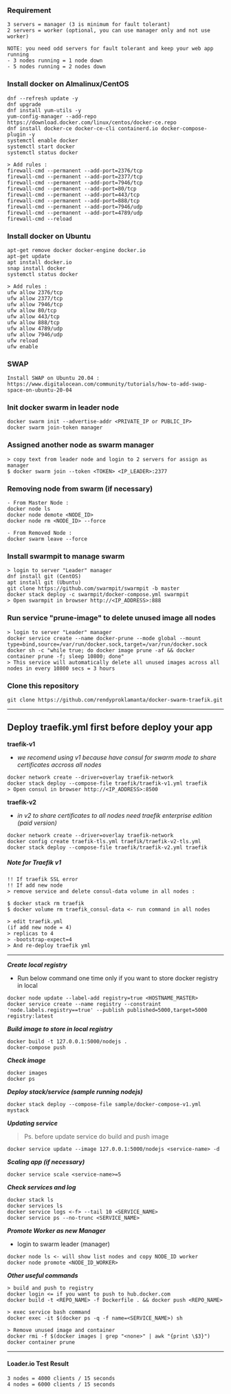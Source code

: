 ### Requirement

```
3 servers = manager (3 is minimum for fault tolerant)
2 servers = worker (optional, you can use manager only and not use worker)

NOTE: you need odd servers for fault tolerant and keep your web app running
- 3 nodes running = 1 node down
- 5 nodes running = 2 nodes down
```

### Install docker on Almalinux/CentOS

```
dnf --refresh update -y
dnf upgrade
dnf install yum-utils -y
yum-config-manager --add-repo https://download.docker.com/linux/centos/docker-ce.repo
dnf install docker-ce docker-ce-cli containerd.io docker-compose-plugin -y
systemctl enable docker
systemctl start docker
systemctl status docker
```

```
> Add rules :
firewall-cmd --permanent --add-port=2376/tcp
firewall-cmd --permanent --add-port=2377/tcp
firewall-cmd --permanent --add-port=7946/tcp
firewall-cmd --permanent --add-port=80/tcp
firewall-cmd --permanent --add-port=443/tcp
firewall-cmd --permanent --add-port=888/tcp
firewall-cmd --permanent --add-port=7946/udp
firewall-cmd --permanent --add-port=4789/udp
firewall-cmd --reload
```

### Install docker on Ubuntu

```
apt-get remove docker docker-engine docker.io
apt-get update
apt install docker.io
snap install docker
systemctl status docker
```

```
> Add rules :
ufw allow 2376/tcp
ufw allow 2377/tcp
ufw allow 7946/tcp
ufw allow 80/tcp
ufw allow 443/tcp
ufw allow 888/tcp
ufw allow 4789/udp
ufw allow 7946/udp
ufw reload
ufw enable
```

### SWAP

```
Install SWAP on Ubuntu 20.04 : https://www.digitalocean.com/community/tutorials/how-to-add-swap-space-on-ubuntu-20-04
```

### Init docker swarm in leader node

```
docker swarm init --advertise-addr <PRIVATE_IP or PUBLIC_IP>
docker swarm join-token manager
```

### Assigned another node as swarm manager

```
> copy text from leader node and login to 2 servers for assign as manager
$ docker swarm join --token <TOKEN> <IP_LEADER>:2377
```

### Removing node from swarm (if necessary)

```
- From Master Node :
docker node ls
docker node demote <NODE_ID>
docker node rm <NODE_ID> --force

- From Removed Node :
docker swarm leave --force
```

### Install swarmpit to manage swarm

```
> login to server "Leader" manager
dnf install git (CentOS)
apt install git (Ubuntu)
git clone https://github.com/swarmpit/swarmpit -b master
docker stack deploy -c swarmpit/docker-compose.yml swarmpit
> Open swarmpit in browser http://<IP_ADDRESS>:888
```

### Run service "prune-image" to delete unused image all nodes

```
> login to server "Leader" manager
docker service create --name docker-prune --mode global --mount type=bind,source=/var/run/docker.sock,target=/var/run/docker.sock docker sh -c "while true; do docker image prune -af && docker container prune -f; sleep 10800; done"
> This service will automatically delete all unused images across all nodes in every 10800 secs = 3 hours
```

### Clone this repository

```
git clone https://github.com/rendyproklamanta/docker-swarm-traefik.git
```

<hr>

## Deploy traefik.yml first before deploy your app

**traefik-v1**

- _we recomend using v1 because have consul for swarm mode to share certificates accross all nodes_

```
docker network create --driver=overlay traefik-network
docker stack deploy --compose-file traefik/traefik-v1.yml traefik
> Open consul in browser http://<IP_ADDRESS>:8500
```

**traefik-v2**

- _in v2 to share certificates to all nodes need traefik enterprise edition (paid version)_

```
docker network create --driver=overlay traefik-network
docker config create traefik-tls.yml traefik/traefik-v2-tls.yml
docker stack deploy --compose-file traefik/traefik-v2.yml traefik
```

##### Note for Traefik v1

```
!! If traefik SSL error
!! If add new node
> remove service and delete consul-data volume in all nodes :

$ docker stack rm traefik
$ docker volume rm traefik_consul-data <- run command in all nodes

> edit traefik.yml
(if add new node = 4)
> replicas to 4
> -bootstrap-expect=4
> And re-deploy traefik yml
```

<hr>

**_Create local registry_**
- Run below command one time only if you want to store docker registry in local
```
docker node update --label-add registry=true <HOSTNAME_MASTER>
docker service create --name registry --constraint 'node.labels.registry==true' --publish published=5000,target=5000 registry:latest
```

**_Build image to store in local registry_**

```
docker build -t 127.0.0.1:5000/nodejs .
docker-compose push
```

**_Check image_**

```
docker images
docker ps
```

**_Deploy stack/service (sample running nodejs)_**

```
docker stack deploy --compose-file sample/docker-compose-v1.yml mystack
```

**_Updating service_**

> Ps. before update service do build and push image

```
docker service update --image 127.0.0.1:5000/nodejs <service-name> -d
```

**_Scaling app (if necessary)_**

```
docker service scale <service-name>=5
```

**_Check services and log_**

```
docker stack ls
docker services ls
docker service logs <-f> --tail 10 <SERVICE_NAME>
docker service ps --no-trunc <SERVICE_NAME>
```

**_Promote Worker as new Manager_**

- login to swarm leader (manager)

```
docker node ls <- will show list nodes and copy NODE_ID worker
docker node promote <NODE_ID_WORKER>
```

**_Other useful commands_**

```
> build and push to registry
docker login <= if you want to push to hub.docker.com
docker build -t <REPO_NAME> -f Dockerfile . && docker push <REPO_NAME>

> exec service bash command
docker exec -it $(docker ps -q -f name=<SERVICE_NAME>) sh

> Remove unused image and container
docker rmi -f $(docker images | grep "<none>" | awk "{print \$3}")
docker container prune
```

<hr>

#### Loader.io Test Result

```
3 nodes = 4000 clients / 15 seconds
4 nodes = 6000 clients / 15 seconds
```
